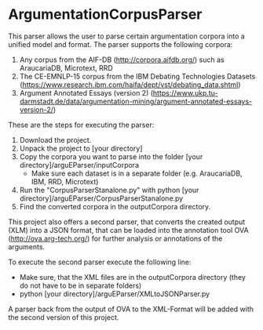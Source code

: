 # ArgumentationCorpusParser

This parser allows the user to parse certain argumentation corpora into a unified model and format. The parser supports the following corpora:

1. Any corpus from the AIF-DB (http://corpora.aifdb.org/) such as AraucariaDB, Microtext, RRD
2. The CE-EMNLP-15 corpus from the IBM Debating Technologies Datasets (https://www.research.ibm.com/haifa/dept/vst/debating_data.shtml)
3. Argument Annotated Essays (version 2) (https://www.ukp.tu-darmstadt.de/data/argumentation-mining/argument-annotated-essays-version-2/)

These are the steps for executing the parser:

1. Download the project.
2. Unpack the project to [your directory]
3. Copy the corpora you want to parse into the folder [your directory]/arguEParser/inputCorpora
   * Make sure each dataset is in a separate folder (e.g. AraucariaDB, IBM, RRD, Microtext)
4. Run the "CorpusParserStanalone.py" with python [your directory]/arguEParser/CorpusParserStanalone.py
5. Find the converted corpora in the outputCorpora directory.

This project also offers a second parser, that converts the created output (XLM) into a JSON format, that can be loaded into the annotation tool OVA (http://ova.arg-tech.org/) for further analysis or annotations of the arguments.

To execute the second parser execute the following line:

* Make sure, that the XML files are in the outputCorpora directory (they do not have to be in separate folders)
* python [your directory]/arguEParser/XMLtoJSONParser.py

A parser back from the output of OVA to the XML-Format will be added with the second version of this project.
